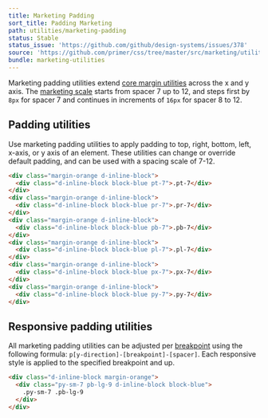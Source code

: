 ```yaml
---
title: Marketing Padding
sort_title: Padding Marketing
path: utilities/marketing-padding
status: Stable
status_issue: 'https://github.com/github/design-systems/issues/378'
source: 'https://github.com/primer/css/tree/master/src/marketing/utilities/padding.scss'
bundle: marketing-utilities
---
```


Marketing padding utilities extend [core margin utilities](/css/utilities/margin) across the x and y axis. The [marketing scale](/css/support/marketing-variables#extended-spacing-scale) starts from spacer 7 up to 12, and steps first by `8px` for spacer 7 and continues in increments of `16px` for spacer 8 to 12.

## Padding utilities

Use marketing padding utilities to apply padding to top, right, bottom, left, x-axis, or y axis of an element. These utilities can change or override default padding, and can be used with a spacing scale of 7-12.

```html
<div class="margin-orange d-inline-block">
  <div class="d-inline-block block-blue pt-7">.pt-7</div>
</div>
<div class="margin-orange d-inline-block">
  <div class="d-inline-block block-blue pr-7">.pr-7</div>
</div>
<div class="margin-orange d-inline-block">
  <div class="d-inline-block block-blue pb-7">.pb-7</div>
</div>
<div class="margin-orange d-inline-block">
  <div class="d-inline-block block-blue pl-7">.pl-7</div>
</div>
<div class="margin-orange d-inline-block">
  <div class="d-inline-block block-blue px-7">.px-7</div>
</div>
<div class="margin-orange d-inline-block">
  <div class="d-inline-block block-blue py-7">.py-7</div>
</div>
```

## Responsive padding utilities

All marketing padding utilities can be adjusted per [breakpoint](/css/objects/grid#breakpoints) using the following formula: `p[y-direction]-[breakpoint]-[spacer]`. Each responsive style is applied to the specified breakpoint and up.

```html
<div class="d-inline-block margin-orange">
  <div class="py-sm-7 pb-lg-9 d-inline-block block-blue">
    .py-sm-7 .pb-lg-9
  </div>
</div>
```
